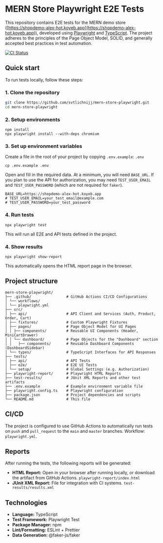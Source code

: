 # MERN Store Playwright E2E TestsThis repository contains E2E tests for the MERN demo store ([https://shopdemo-alex-hot.koyeb.app](https://shopdemo-alex-hot.koyeb.app)), developed using <ins>Playwright</ins> and <ins>TypeScript</ins>. The project adheres to the principles of the Page Object Model, SOLID, and generally accepted best practices in test automation.[![CI Status](https://github.com/svtlichnijj/mern-store-playwright/actions/workflows/playwright.yml/badge.svg)](https://github.com/svtlichnijj/mern-store-playwright/actions/workflows/playwright.yml)## Quick startTo run tests locally, follow these steps:### 1. Clone the repository```bashgit clone https://github.com/svtlichnijj/mern-store-playwright.gitcd mern-store-playwright```### 2. Setup environments```shell npm installnpx playwright install --with-deps chromium```### 3. Set up environment variablesCreate a file in the root of your project by copying `.env.example`: `.env````shellcp .env.example .env```Open and fill in the required data. At a minimum, you will need `BASE_URL`. If you plan to use the API for authorization, you may need `TEST_USER_EMAIL` and `TEST_USER_PASSWORD` (which are not required for `faker`).```dotenvBASE_URL=https://shopdemo-alex-hot.koyeb.app# TEST_USER_EMAIL=your_test_email@example.com# TEST_USER_PASSWORD=your_test_password```### 4. Run tests```shellnpx playwright test```This will run all E2E and API tests defined in the project.### 4. Show results```shellnpx playwright show-report```This automatically opens the HTML report page in the browser.## Project structure```mern-store-playwright/├── .github/                # GitHub Actions CI/CD Configurations│ └── workflows/│ └── playwright.yml├── src/│ ├── api/                  # API Client and Services (Auth, Product, Order, Cart)│ ├── fixtures/             # Custom Playwright Fixtures│ ├── pages/                # Page Object Model for UI Pages│ │ ├── components/         # Reusable UI Components (Header, MiniCartDrawer)│ │ └── dashboard/          # Page Objects for the "Dashboard" section│ │   ├── components/       # Reusable Dashboard Components (DashboardSidebar)│ └── types/                # TypeScript Interfaces for API Responses├── tests/│ ├── api/                  # API Tests│ ├── e2e/                  # E2E UI Tests│ └── setup/                # Global Settings (e.g. Authorization)├── playwright-report/      # Playwright HTML Reports├── test-results/           # JUnit XML Reports and other test artifacts├── .env.example            # Example environment variable file├── playwright.config.ts    # Playwright configuration├── package.json            # Project dependencies and scripts└── README.md               # This file```## CI/CDThe project is configured to use GitHub Actions to automatically run tests on `push` and `pull_request` to the `main` and `master` branches. Workflow: `playwright.yml`.## ReportsAfter running the tests, the following reports will be generated:- **HTML Report:** Open in your browser after running locally, or download the artifact from GitHub Actions. `playwright-report/index.html`- **JUnit XML Report:** File for integration with CI systems. `test-results/results.xml`## Technologies- **Language:** TypeScript- **Test Framework:** Playwright Test- **Package Manager:** npm- **Lint/Formatting:** ESLint + Prettier- **Data Generation:** @faker-js/faker